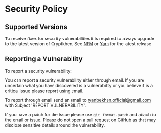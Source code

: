 # Security Policy

## Supported Versions

To receive fixes for security vulnerabilities it is required to always upgrade to 
the latest version of Cryptkhen. 
See [NPM](https://www.npmjs.com/package/@ryanbekhen/cryptkhen) or 
[Yarn](https://yarnpkg.com/package/@ryanbekhen/cryptkhen) for the latest release

## Reporting a Vulnerability

To report a security vulnerability:

You can report a security vulnerability either through email. 
If you are uncertain what you have discovered is a vulnerability or you believe it is 
a critical issue please report using email.

To report through email send an email to ryanbekhen.official@gmail.com with Subject 'REPORT VULNERABILITY'.

If you have a patch for the issue please use ```git format-patch``` and attach to the email or issue. 
Please do not open a pull request on GitHub as that may disclose sensitive details around the vulnerability.
